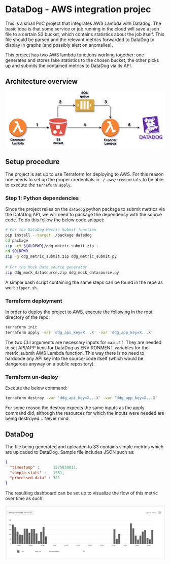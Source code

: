 # DataDog - AWS integration projec

This is a small PoC project that integrates AWS Lambda with Datadog. The basic idea is that some service or job running in the cloud will save a json file to a certain S3 bucket, which contains statistics about the job itself. This file should be parsed and the relevant metrics forwarded to DataDog to display in graphs (and possibly alert on anomalies).

This project has two AWS lambda functions working together: one generates and stores fake statistics to the chosen bucket, the other picks up and submits the contained metrics to DataDog via its API.

## Architecture overview

![architecture overview](aws-ddg-project.png "Architecture")

## Setup procedure

The project is set up to use Terraform for deploying to AWS. For this reason one needs to set up the proper credentials in `~/.aws/credentials` to be able to execute the `terraform apply`.

### Step 1: Python dependencies

Since the project relies on the `datadog` python package to submit metrics via the DataDog API, we will need to package the dependency with the source code. To do this follow the below code snippet:

```bash
# For the DataDog Metric Submit function
pip install --target ./package datadog
cd package
zip -r9 ${OLDPWD}/ddg_metric_submit.zip .
cd $OLDPWD
zip -g ddg_metric_submit.zip ddg_metric_submit.py

# For the Mock Data source generator
zip ddg_mock_datasource.zip ddg_mock_datasource.py
```

A simple bash script containing the same steps can be found in the repe as well: `zipper.sh`.

### Terraform deployment

In order to deploy the project to AWS, execute the following in the root directory of the repo:

```bash
terraform init
terraform apply -var 'ddg_api_key=X...X' -var 'ddg_app_key=X...X'
```

The two CLI arguments are necessary inputs for `main.tf`. They are needed to set API/APP keys for DataDog as ENVIRONMENT variables for the metric_submit AWS Lambda function. This way there is no need to hardcode any API key into the source-code itself (which would be dangerous anyway on a public repository).

### Terraform un-deploy

Execute the below command:

```bash
terraform destroy -var 'ddg_api_key=X...X' -var 'ddg_app_key=X...X'
```

For some reason the destroy expects the same inputs as the apply command did, although the resources for which the inputs were needed are being destroyed... Never mind.

## DataDog

The file being generated and uploaded to S3 contains simple metrics which are uploaded to DataDog. Sample file includes JSON such as:

```json
{
  "timestamp" :      1575839011,
  "sample.stats" :   1231,
  "processed.data" : 321
}
```

The resulting dashboard can be set up to visualize the flow of this metric over time as such:

![datadog dashboard overview](ddg.png "Dasboard")
